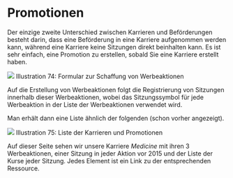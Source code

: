 # Promotionen

Der einzige zweite Unterschied zwischen Karrieren und Beförderungen besteht darin, dass eine Beförderung in eine Karriere aufgenommen werden kann, während eine Karriere keine Sitzungen direkt beinhalten kann. Es ist sehr einfach, eine Promotion zu erstellen, sobald Sie eine Karriere erstellt haben.

![](../../../.gitbook/assets/graficos88%20%286%29.png)
Illustration 74: Formular zur Schaffung von Werbeaktionen

Auf die Erstellung von Werbeaktionen folgt die Registrierung von Sitzungen innerhalb dieser Werbeaktionen, wobei das Sitzungssymbol für jede Werbeaktion in der Liste der Werbeaktionen verwendet wird.

Man erhält dann eine Liste ähnlich der folgenden \(schon vorher angezeigt\).

![](../../../.gitbook/assets/graficos91%20%286%29.png)
Illustration 75: Liste der Karrieren und Promotionen

Auf dieser Seite sehen wir unsere Karriere _Medicine_ mit ihren 3 Werbeaktionen, einer Sitzung in jeder Aktion vor 2015 und der Liste der Kurse jeder Sitzung. Jedes Element ist ein Link zu der entsprechenden Ressource.